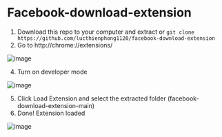 # Facebook-download-extension

1. Download this repo to your computer and extract or `git clone https://github.com/lucthienphong1120/facebook-download-extension`
2. Go to http://chrome://extensions/

![image](https://user-images.githubusercontent.com/90561566/163335111-6a2b812a-361e-4280-a258-a845c7d8ed5f.png)

4. Turn on developer mode

![image](https://user-images.githubusercontent.com/90561566/163335277-cb4370c6-2421-40d7-b46d-6b7e27ebf455.png)

5. Click Load Extension and select the extracted folder (facebook-download-extension-main)
6. Done! Extension loaded

![image](https://user-images.githubusercontent.com/90561566/163335924-cdb4e733-2110-476f-8421-23b550b19667.png)



